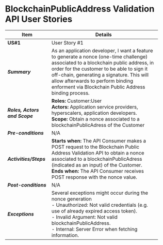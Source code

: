 # BlockchainPublicAddress Validation API User Stories

|  **Item**  |  **Details**  |
| ---------- | ------------- |
|  **US#1**  | User Story #1 |
| ***Summary*** | As an application developer, I want a feature to generate a nonce (one-time challenge) associated to a blockchain public address, in order for the customer to be able to sign it off-chain, generating a signature. This will allow afterwards to perform binding enforment via Blockchain Public Address binding process. |
| ***Roles, Actors and Scope*** | **Roles:** Customer:User<br> **Actors:** Application service providers, hyperscalers, application developers.<br> **Scope:** Obtain a nonce associated to a blockchainPublicAdress of the Customer |
| ***Pre-conditions*** | N/A |
| ***Activities/Steps*** | **Starts when:** The API Consumer makes a POST request to the Blockchain Public Address Validation API to obtain a nonce associated to a blockchainPublicAdress (indicated as an input) of the Customer.<br>**Ends when:** The API Consumer receives POST response with the nonce value. |
| ***Post-conditions*** | N/A |
| ***Exceptions*** | Several exceptions might occur during the nonce generation<br>- Unauthorized: Not valid credentials (e.g. use of already expired access token).<br>- Invalid Argument: Not valid blockchainPublicAddress.<br>- Internal: Server Error when fetching information. |
